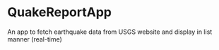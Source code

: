 # QuakeReportApp
An app to fetch earthquake data from USGS website and display in list manner (real-time)

